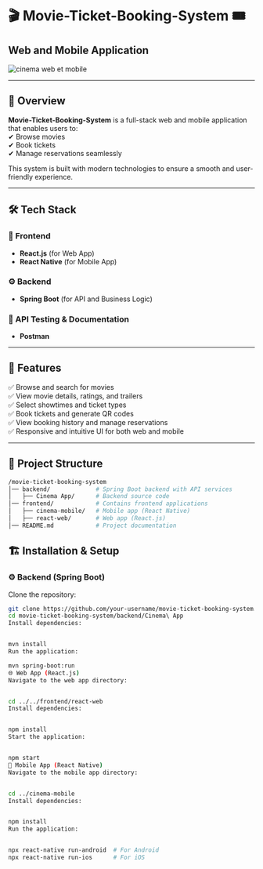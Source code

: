 # 🎬 Movie-Ticket-Booking-System 🎟️  
## Web and Mobile Application  

 ![cinema web et mobile](https://github.com/user-attachments/assets/3f44d1da-34cc-4874-9ebb-17f6d12c58be)


---

## 🚀 Overview  
**Movie-Ticket-Booking-System** is a full-stack web and mobile application that enables users to:  
✔ Browse movies  
✔ Book tickets  
✔ Manage reservations seamlessly  

This system is built with modern technologies to ensure a smooth and user-friendly experience.  

---

## 🛠️ Tech Stack  

### 🎨 Frontend  
- **React.js** (for Web App)  
- **React Native** (for Mobile App)  

### ⚙ Backend  
- **Spring Boot** (for API and Business Logic)  

### 🧪 API Testing & Documentation  
- **Postman**  

---

## 🎥 Features  

✅ Browse and search for movies  
✅ View movie details, ratings, and trailers  
✅ Select showtimes and ticket types  
✅ Book tickets and generate QR codes  
✅ View booking history and manage reservations  
✅ Responsive and intuitive UI for both web and mobile  

---

## 📂 Project Structure  
```bash
/movie-ticket-booking-system
│── backend/             # Spring Boot backend with API services
│   ├── Cinema App/      # Backend source code
│── frontend/            # Contains frontend applications
│   ├── cinema-mobile/   # Mobile app (React Native)
│   ├── react-web/       # Web app (React.js)
│── README.md            # Project documentation

````

## 🏗️ Installation & Setup  

### ⚙ Backend (Spring Boot)  
Clone the repository:  
```sh
git clone https://github.com/your-username/movie-ticket-booking-system.git
cd movie-ticket-booking-system/backend/Cinema\ App
Install dependencies:
```
```sh

mvn install
Run the application:
```
```sh
mvn spring-boot:run
🌐 Web App (React.js)
Navigate to the web app directory:
```
```sh

cd ../../frontend/react-web
Install dependencies:
```
```sh

npm install
Start the application:
```
```sh

npm start
📱 Mobile App (React Native)
Navigate to the mobile app directory:
```
```sh

cd ../cinema-mobile
Install dependencies:
```
```sh

npm install
Run the application:
```
```sh

npx react-native run-android  # For Android  
npx react-native run-ios      # For iOS  
